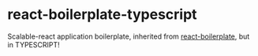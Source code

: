 # react-boilerplate-typescript

Scalable-react application boilerplate, inherited from [react-boilerplate](https://github.com/react-boilerplate/react-boilerplate), but in TYPESCRIPT!


